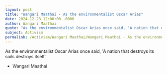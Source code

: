 ```yaml
---
layout: post
title: "Wangari Maathai - As the environmentalist Oscar Arias"
date: 2024-12-28 12:00:00 -0000
author: Wangari Maathai
quote: "As the environmentalist Oscar Arias once said, 'A nation that destroys its soils destroys itself.'"
subject: Activism
permalink: /Activism/Wangari Maathai/Wangari Maathai - As the environmentalist Oscar Arias
---
```


As the environmentalist Oscar Arias once said, 'A nation that destroys its soils destroys itself.'

- Wangari Maathai
